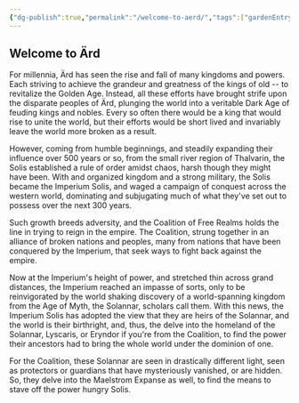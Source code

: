 ```yaml
---
{"dg-publish":true,"permalink":"/welcome-to-aerd/","tags":["gardenEntry"]}
---
```


## Welcome to Ärd

For millennia, Ärd has seen the rise and fall of many kingdoms and powers. Each striving to achieve the grandeur and greatness of the kings of old -- to revitalize the Golden Age. Instead, all these efforts have brought strife upon the disparate peoples of Ärd, plunging the world into a veritable Dark Age of feuding kings and nobles. Every so often there would be a king that would rise to unite the world, but their efforts would be short lived and invariably leave the world more broken as a result. 

However, coming from humble beginnings, and steadily expanding their influence over 500 years or so, from the small river region of Thalvarin, the Solis established a rule of order amidst chaos, harsh though they might have been. With and organized kingdom and a strong military, the Solis became the Imperium Solis, and waged a campaign of conquest across the western world, dominating and subjugating much of what they've set out to possess over the next 300 years.

Such growth breeds adversity, and the Coalition of Free Realms holds the line in trying to reign in the empire. The Coalition, strung together in an alliance of broken nations and peoples, many from nations that have been conquered by the Imperium, that seek ways to fight back against the empire. 

Now at the Imperium's height of power, and stretched thin across grand distances, the Imperium reached an impasse of sorts, only to be reinvigorated by the world shaking discovery of a world-spanning kingdom from the Age of Myth, the Solannar, scholars call them. With this news, the Imperium Solis has adopted the view that they are heirs of the Solannar, and the world is their birthright, and, thus, the delve into the homeland of the Solannar, Lyscaris, or Eryndor if you're from the Coalition, to find the power their ancestors had to bring the whole world under the dominion of one. 

For the Coalition, these Solannar are seen in drastically different light, seen as protectors or guardians that have mysteriously vanished, or are hidden. So, they delve into the Maelstrom Expanse as well, to find the means to stave off the power hungry Solis. 
